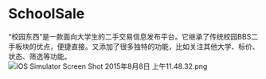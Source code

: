 # SchoolSale
“校园东西”是一款面向大学生的二手交易信息发布平台。它继承了传统校园BBS二手板块的优点，便捷直接。又添加了很多独特的功能，比如关注其他大学、标价、状态、筛选等功能。
![iOS Simulator Screen Shot 2015年8月8日 上午11.48.32.png](https://ooo.0o0.ooo/2015/08/08/55c57c25aedc7.png "iOS Simulator Screen Shot 2015年8月8日 上午11.48.32.png")
